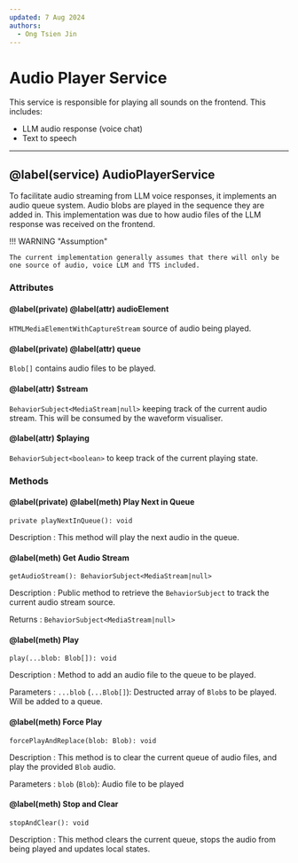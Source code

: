 ```yaml
---
updated: 7 Aug 2024
authors:
  - Ong Tsien Jin
---
```


# Audio Player Service

This service is responsible for playing all sounds on the frontend. This includes:

- LLM audio response (voice chat)
- Text to speech

---

## @label(service) AudioPlayerService

To facilitate audio streaming from LLM voice responses, it implements an audio queue system. Audio blobs are played in the sequence they are added in. This implementation was due to how audio files of the LLM response was received on the frontend.

!!! WARNING "Assumption"

    The current implementation generally assumes that there will only be one source of audio, voice LLM and TTS included.

### Attributes

#### @label(private) @label(attr) audioElement

`HTMLMediaElementWithCaptureStream` source of audio being played.

#### @label(private) @label(attr) queue

`Blob[]` contains audio files to be played.

#### @label(attr) $stream

`BehaviorSubject<MediaStream|null>` keeping track of the current audio stream. This will be consumed by the waveform visualiser.

#### @label(attr) $playing

`BehaviorSubject<boolean>` to keep track of the current playing state.

### Methods

#### @label(private) @label(meth) Play Next in Queue

    private playNextInQueue(): void

Description
: This method will play the next audio in the queue.

#### @label(meth) Get Audio Stream

    getAudioStream(): BehaviorSubject<MediaStream|null>

Description
: Public method to retrieve the `BehaviorSubject` to track the current audio stream source.

Returns
: `BehaviorSubject<MediaStream|null>`

#### @label(meth) Play

    play(...blob: Blob[]): void

Description
: Method to add an audio file to the queue to be played.

Parameters
: `...blob` (`...Blob[]`): Destructed array of `Blob`s to be played. Will be added to a queue.

#### @label(meth) Force Play

    forcePlayAndReplace(blob: Blob): void

Description
: This method is to clear the current queue of audio files, and play the provided `Blob` audio.

Parameters
: `blob` (`Blob`): Audio file to be played

#### @label(meth) Stop and Clear

    stopAndClear(): void

Description
: This method clears the current queue, stops the audio from being played and updates local states.
